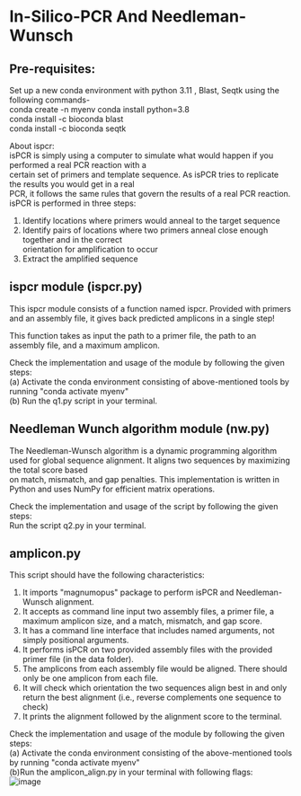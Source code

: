 # In-Silico-PCR And Needleman-Wunsch

## Pre-requisites: <br>
Set up a new conda environment with python 3.11 , Blast, Seqtk using the following commands- <br>
conda create -n myenv
conda install python=3.8 <br>
conda install -c bioconda blast <br>
conda install -c bioconda seqtk <br>

About ispcr: <br>
isPCR is simply using a computer to simulate what would happen if you performed a real PCR reaction with a <br>
certain set of primers and template sequence. As isPCR tries to replicate the results you would get in a real  <br>
PCR, it follows the same rules that govern the results of a real PCR reaction.  <br>
isPCR is performed in three steps:  <br>
1. Identify locations where primers would anneal to the target sequence  <br>
2. Identify pairs of locations where two primers anneal close enough together and in the correct  <br>
orientation for amplification to occur  <br>
3. Extract the amplified sequence  <br>

## ispcr module (ispcr.py) <br>
This ispcr module consists of a function named ispcr. Provided with primers and an assembly file, it gives back predicted amplicons in a single step! <br>

This function takes as input the path to a primer file, the path to an assembly file, and a maximum amplicon. <br>

Check the implementation and usage of the module by following the given steps: <br>
(a) Activate the conda environment consisting of above-mentioned tools by running "conda activate myenv" <br>
(b) Run the q1.py script in your terminal.


## Needleman Wunch algorithm module (nw.py)
The Needleman-Wunsch algorithm is a dynamic programming algorithm used for global sequence alignment. It aligns two sequences by maximizing the total score based <br>
on match, mismatch, and gap penalties. This implementation is written in Python and uses NumPy for efficient matrix operations. <br>

Check the implementation and usage of the script by following the given steps: <br>
Run the script q2.py in your terminal. <br>

## amplicon.py
This script should have the following characteristics: <br>
1. It imports "magnumopus" package to perform isPCR and Needleman-Wunsch alignment. <br>
2. It accepts as command line input two assembly files, a primer file, a maximum amplicon size, and a match, mismatch, and gap score. <br>
3. It has a command line interface that includes named arguments, not simply positional arguments. <br>
4. It performs isPCR on two provided assembly files with the provided primer file (in the data folder). <br>
5. The amplicons from each assembly file would be aligned. There should only be one amplicon from each file. <br>
6. It will check which orientation the two sequences align best in and only return the best alignment (i.e., reverse complements one sequence to check) <br>
7. It prints the alignment followed by the alignment score to the terminal. <br>

Check the implementation and usage of the module by following the given steps: <br>
(a) Activate the conda environment consisting of the above-mentioned tools by running "conda activate myenv" <br>
(b)Run the amplicon_align.py in your terminal with following flags: <br>
![image](https://github.com/hinagaur/In-Silico-PCR-Needleman-Wunsch/assets/66309991/99f3a021-2260-43c2-94ab-1f231e81b4c7)









